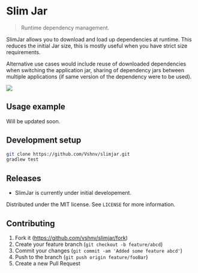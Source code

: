 # Slim Jar
> Runtime dependency management.

SlimJar allows you to download and load up dependencies at runtime. This reduces the initial Jar size, this is mostly useful when you have strict size requirements.

Alternative use cases would include reuse of downloaded dependencies when switching the application jar, sharing of dependency jars between multiple applications (if same version of the dependency were to be used).

![](header.png)

## Usage example

Will be updated soon.

## Development setup

```sh
git clone https://github.com/Vshnv/slimjar.git
gradlew test
```

## Releases

* SlimJar is currently under initial developement.

Distributed under the MIT license. See ``LICENSE`` for more information.

## Contributing

1. Fork it (<https://github.com/vshnv/slimjar/fork>)
2. Create your feature branch (`git checkout -b feature/abcd`)
3. Commit your changes (`git commit -am 'Added some feature abcd'`)
4. Push to the branch (`git push origin feature/fooBar`)
5. Create a new Pull Request
